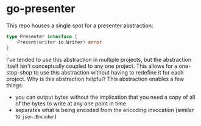 # go-presenter

This repo houses a single spot for a presenter abstraction:

```go
type Presenter interface {
    Present(writer io.Writer) error
}
```

I've tended to use this abstraction in multiple projects, but the abstraction itself isn't conceptually coupled to any one project.
This allows for a one-stop-shop to use this abstraction without having to redefine it for each project. Why is this abstraction helpful? 
This abstraction enables a few things:
- you can output bytes without the implication that you need a copy of all of the bytes to write at any one point in time
- separates what is being encoded from the encoding invocation (similar to `json.Encoder`)
